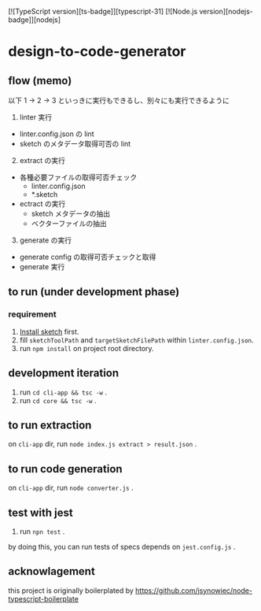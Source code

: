 [![TypeScript version][ts-badge]][typescript-31]
[![Node.js version][nodejs-badge]][nodejs]

# design-to-code-generator

## flow (memo)

以下 1 -> 2 -> 3 といっきに実行もできるし、別々にも実行できるように

1. linter 実行

- linter.config.json の lint
- sketch のメタデータ取得可否の lint

2. extract の実行

- 各種必要ファイルの取得可否チェック
  - linter.config.json
  - \*.sketch
- ectract の実行
  - sketch メタデータの抽出
  - ベクターファイルの抽出

3. generate の実行

- generate config の取得可否チェックと取得
- generate 実行

## to run (under development phase)

### requirement

1. [Install sketch](https://www.sketchapp.com/) first.
2. fill `sketchToolPath` and `targetSketchFilePath` within `linter.config.json`.
3. run `npm install` on project root directory.

## development iteration

1. run `cd cli-app && tsc -w` .
2. run `cd core && tsc -w` .

## to run extraction

on `cli-app` dir, run `node index.js extract > result.json` .

## to run code generation

on `cli-app` dir, run `node converter.js` .

## test with jest

1. run `npn test` .

by doing this, you can run tests of specs depends on `jest.config.js` .

## acknowlagement

this project is originally boilerplated by https://github.com/jsynowiec/node-typescript-boilerplate
